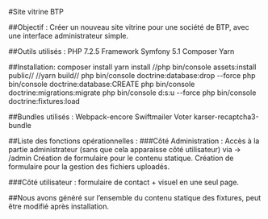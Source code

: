 #Site vitrine BTP

##Objectif : Créer un nouveau site vitrine pour une société de BTP, avec une interface administrateur simple.

##Outils utilisés :
    PHP 7.2.5
    Framework Symfony 5.1
    Composer
    Yarn
   
##Installation:
    composer install
    yarn install
    //php bin/console assets:install public//
    //yarn build//
    php bin/console doctrine:database:drop --force
    php bin/console doctrine:database:CREATE
    php bin/console doctrine:migrations:migrate
    php bin/console d:s:u --force
    php bin/console doctrine:fixtures:load

##Bundles utilisés :
    Webpack-encore
    Swiftmailer
    Voter
    karser-recaptcha3-bundle

##Liste des fonctions opérationnelles : 
  ###Côté Administration :
    Accès à la partie administrateur (sans que cela apparaisse côté utilisateur)
        via -> /admin
    Création de formulaire pour le contenu statique.
    Création de formulaire pour la gestion des fichiers uploadés.

  ###Côté utilisateur :
    formulaire de contact + visuel en une seul page.

##Nous avons généré sur l’ensemble du contenu statique des fixtures, peut être modifié après installation.
